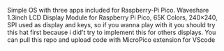 Simple OS with three apps included for Raspberry-Pi Pico.
Waveshare 1.3inch LCD Display Module for Raspberry Pi Pico, 65K Colors, 240×240, SPI used as display and keys, so if you wanna play with it you should try this hat first because i did't try to implement this for others displays.
You can pull this repo and upload code with  MicroPico extension for VScode
